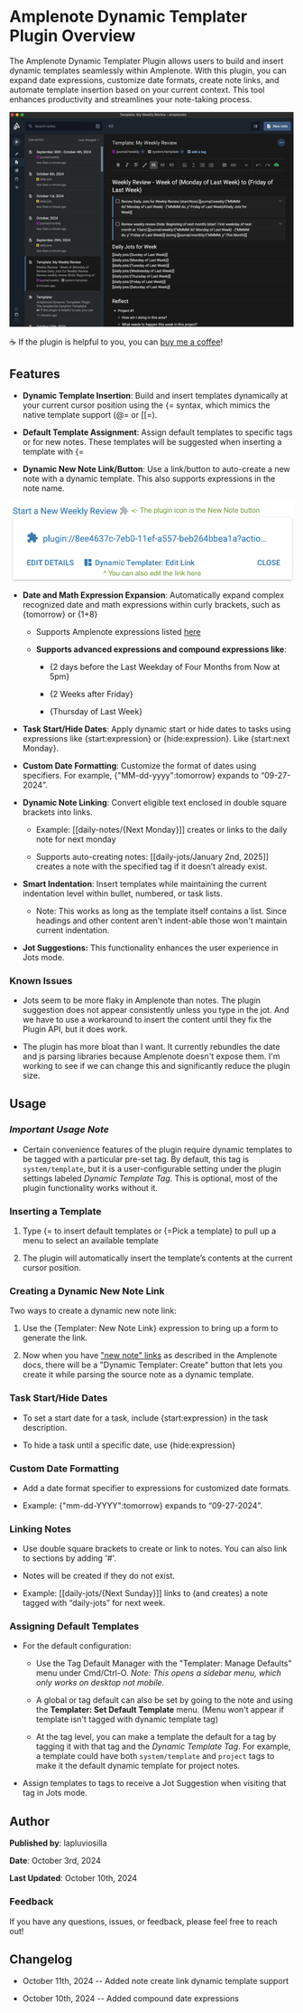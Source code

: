 # **Amplenote Dynamic Templater Plugin Overview**

The Amplenote Dynamic Templater Plugin allows users to build and insert dynamic templates seamlessly within Amplenote. With this plugin, you can expand date expressions, customize date formats, create note links, and automate template insertion based on your current context. This tool enhances productivity and streamlines your note-taking process.

![](https://raw.githubusercontent.com/lapluviosilla/amplenote-templater/cbe0368cb4bfb2ee026ae371ad411a543f4b9f6d/media/plugin_overview.gif)

☕ If the plugin is helpful to you, you can [buy me a coffee](https://ko-fi.com/lapluviosilla)!

## **Features**

- **Dynamic Template Insertion**: Build and insert templates dynamically at your current cursor position using the {= syntax, which mimics the native template support (@= or \[\[=).

- **Default Template Assignment**: Assign default templates to specific tags or for new notes. These templates will be suggested when inserting a template with {=

- **Dynamic New Note Link/Button**: Use a link/button to auto-create a new note with a dynamic template. This also supports expressions in the note name.

![](https://raw.githubusercontent.com/lapluviosilla/amplenote-templater/72b91e0af5d410c7a3e5d1d6ac53e04b4f330f8b/media/newdynamicnotebutton_screen.png)

- **Date and Math Expression Expansion**: Automatically expand complex recognized date and math expressions within curly brackets, such as {tomorrow} or {1+8}

  - Supports Amplenote expressions listed [here](https://www.amplenote.com/help/calculations)

  - **Supports advanced expressions and compound expressions like**:

    - {2 days before the Last Weekday of Four Months from Now at 5pm}

    - {2 Weeks after Friday}

    - {Thursday of Last Week}

- **Task Start/Hide Dates**: Apply dynamic start or hide dates to tasks using expressions like {start:expression} or {hide:expression}. Like {start:next Monday}.

- **Custom Date Formatting**: Customize the format of dates using specifiers. For example, {"MM-dd-yyyy":tomorrow} expands to “09-27-2024”.

- **Dynamic Note Linking**: Convert eligible text enclosed in double square brackets into links.

  - Example: \[\[daily-notes/{Next Monday}\]\] creates or links to the daily note for next monday

  - Supports auto-creating notes: \[\[daily-jots/January 2nd, 2025\]\] creates a note with the specified tag if it doesn’t already exist.

- **Smart Indentation**: Insert templates while maintaining the current indentation level within bullet, numbered, or task lists.

  - Note: This works as long as the template itself contains a list. Since headings and other content aren't indent-able those won't maintain current indentation.

- **Jot Suggestions:** This functionality enhances the user experience in Jots mode.

### Known Issues

- Jots seem to be more flaky in Amplenote than notes. The plugin suggestion does not appear consistently unless you type in the jot. And we have to use a workaround to insert the content until they fix the Plugin API, but it does work.

- The plugin has more bloat than I want. It currently rebundles the date and js parsing libraries because Amplenote doesn't expose them. I'm working to see if we can change this and significantly reduce the plugin size.

## **Usage**

### **_Important Usage Note_**

- Certain convenience features of the plugin require dynamic templates to be tagged with a particular pre-set tag. By default, this tag is `system/template`, but it is a user-configurable setting under the plugin settings labeled _Dynamic Template Tag_. This is optional, most of the plugin functionality works without it.

### **Inserting a Template**

1. Type {= to insert default templates or {=Pick a template} to pull up a menu to select an available template

2. The plugin will automatically insert the template’s contents at the current cursor position.

### **Creating a Dynamic New Note Link**

Two ways to create a dynamic new note link:

1. Use the {Templater: New Note Link} expression to bring up a form to generate the link.

2. Now when you have ["new note" links](https://www.amplenote.com/help/using_note_templates#Creating_a_gallery_of_templates_using_the__new_note__link) as described in the Amplenote docs, there will be a "Dynamic Templater: Create" button that lets you create it while parsing the source note as a dynamic template.

### **Task Start/Hide Dates**

- To set a start date for a task, include {start:expression} in the task description.

- To hide a task until a specific date, use {hide:expression}

### **Custom Date Formatting**

- Add a date format specifier to expressions for customized date formats.

- Example: {"mm-dd-YYYY":tomorrow} expands to “09-27-2024”.

### **Linking Notes**

- Use double square brackets to create or link to notes. You can also link to sections by adding '#'.

- Notes will be created if they do not exist.

- Example: \[\[daily-jots/{Next Sunday}\]\] links to (and creates) a note tagged with “daily-jots” for next week.

### **Assigning Default Templates**

- For the default configuration:

  - Use the Tag Default Manager with the "Templater: Manage Defaults" menu under Cmd/Ctrl-O. _Note: This opens a sidebar menu, which only works on desktop not mobile._

  - A global or tag default can also be set by going to the note and using the **Templater: Set Default Template** menu. (Menu won't appear if template isn't tagged with dynamic template tag)

  - At the tag level, you can make a template the default for a tag by tagging it with that tag and the _Dynamic Template Tag_. For example, a template could have both `system/template` and `project` tags to make it the default dynamic template for project notes.

- Assign templates to tags to receive a Jot Suggestion when visiting that tag in Jots mode.

## **Author**

**Published by**: lapluviosilla

**Date**: October 3rd, 2024

**Last Updated**: October 10th, 2024

### **Feedback**

If you have any questions, issues, or feedback, please feel free to reach out!

## Changelog

- October 11th, 2024 -- Added note create link dynamic template support

- October 10th, 2024 -- Added compound date expressions

